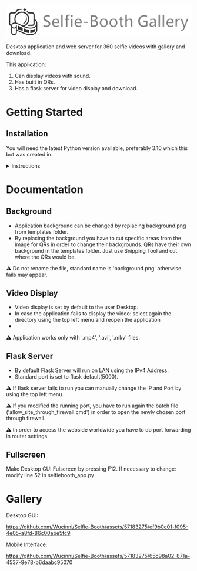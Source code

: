 ![](README_Assets/selfie_booth_logo.png)

Desktop application and web server for 360 selfie videos with gallery and download.

This application:
1. Can display videos with sound.
2. Has built in QRs.
3. Has a flask server for video display and download.

# Getting Started

## Installation

You will need the latest Python version available, preferably 3.10 which this bot was created in.

<details><summary>Instructions</summary>
   
1. Install Python (preferably 3.10, any later version should be fine).
2. Install all the required packages by running autoconfig.py for each functionality.
3. Everything is done, just run selfiebooth_app.py and enjoy!

:warning: For flask server to run outside the local area network you have to open the port by using the batch file 'allow_site_through_firewall.cmd'.
</details>

# Documentation

## Background

- Application background can be changed by replacing background.png from templates folder.
- By replacing the background you have to cut specific areas from the image for QRs in order to change their backgrounds. QRs have their own background in the templates folder. Just use Snipping Tool and cut where the QRs would be.
  
:warning: Do not rename the file, standard name is 'background.png' otherwise fails may appear.

## Video Display

- Video display is set by default to the user Desktop.
- In case the application fails to display the video: select again the directory using the top left menu and reopen the application
- 
:warning: Application works only with '.mp4', '.avi', '.mkv' files.

## Flask Server

- By default Flask Server will run on LAN using the IPv4 Address.
- Standard port is set to flask default(5000).
  
:warning: If flask server fails to run you can manually change the IP and Port by using the top left menu.

:warning: If you modified the running port, you have to run again the batch file ('allow_site_through_firewall.cmd') in order to open the newly chosen port through firewall.

:warning: In order to access the webside worldwide you have to do port forwarding in router settings.

## Fullscreen

Make Desktop GUI Fulscreen by pressing F12. If necessary to change: modify line 52 in selfiebooth_app.py

# Gallery

Desktop GUI:

https://github.com/Wucinni/Selfie-Booth/assets/57183275/ef9b0c01-f095-4e05-a8fd-86c00abe5fc9

Mobile Interface:

https://github.com/Wucinni/Selfie-Booth/assets/57183275/65c98a02-871a-4537-9e78-b6daabc95070


